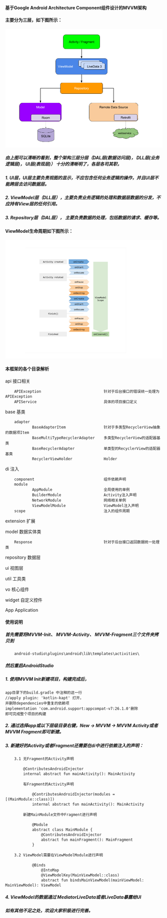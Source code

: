 #### 基于Google Android Architecture Component组件设计的MVVM架构

#### 主要分为三层，如下图所示：

![image](final-architecture.png)

##### 由上图可以清晰的看到，整个架构三层分层（DAL层(数据访问层)， DLL层(业务逻辑层)， UI层(表现层)） 十分的清晰明了，各层各司其职，

##### 1. UI层，UI层主要负责视图的显示，不应包含任何业务逻辑的操作，并且UI层不能跨层去访问数据层。

##### 2. ViewModel层（DLL层），主要负责业务逻辑的处理和数据层数据的分发，不应持有View层的任何引用。

##### 3. Repository层（DAL层）， 主要负责数据的处理，包括数据的请求、缓存等。

#### ViewModel生命周期如下图所示：
![image](viewmodel_lifecycle.png)


#### 本框架的各个目录解析

api         接口相关
    
        APIException                            针对于后台接口的错误统一处理为APIException
        APIService                              具体的项目接口定义
base        基类
        
        adapter
                BaseAdapterItem                 针对于多类型RecyclerView抽象的数据项Item
                BaseMultiTypeRecyclerAdapter    多类型RecyclerView的适配器基类
                BaseRecyclerAdapter             单类型的RecyclerView的适配器基类
                RecyclerViewHolder              Holder
di          注入
        
        component                               组件依赖声明
        module                                  
                AppModule                       全局使用的单例
                BuilderModule                   Activity注入声明
                NetworkModule                   网络相关单例
                ViewModelModule                 ViewModel注入声明
        scope                                   注入的组件周期 
extension   扩展

model   数据实体类
        
        Response                                针对于后台接口返回数据统一处理类

repository  数据层

ui      视图层

util    工具类

vo  核心组件

widget  自定义控件

App     Application

#### 使用说明

##### 首先需要将MVVM-Init、 MVVM-Activity、 MVVM-Fragment三个文件夹拷贝到
        android-studio\plugins\android\lib\templates\activities\
##### 然后重启AndroidStudio

##### 1. 使用MVVM Init新建项目，构建完成后，

    app目录下的build.gradle 中注释的这一行
    //apply plugin: 'kotlin-kapt' 打开，
    并删除dependencies中重复的依赖项
    implementation 'com.android.support:appcompat-v7:26.1.0'删除
    即可完成整个项目的构建
    
##### 2. 通过选择app或以下层级目录右键，New -> MVVM -> MVVM Activity或者MVVM Fragment即可新建。

##### 3. 新建好的Activity或者Fragment还需要在di中进行依赖注入的声明：
        
        3.1 无Fragment的Activity声明
        
            @ContributesAndroidInjector
            internal abstract fun mainActivity(): MainActivity
        
            有Fragment的Activity声明
            
                @ContributesAndroidInjector(modules = [(MainModule::class)])
                internal abstract fun mainActivity(): MainActivity
                
            新建MainModule文件中Fragment进行声明
            
                @Module
                abstract class MainModule {
                    @ContributesAndroidInjector
                    abstract fun mainFragment(): MainFragment
                }
        
        3.2 ViewModel需要在ViewModelModule进行声明
        
                @Binds
                    @IntoMap
                    @ViewModelKey(MainViewModel::class)
                    abstract fun bindsMainViewModel(mainViewModel: MainViewModel): ViewModel
                    
##### 4. ViewModel的数据通过 MediatorLiveData或者LiveData暴露给UI
##### 如有其他不足之处，欢迎大家积极进行完善。
        

